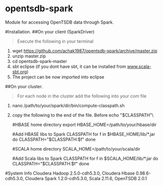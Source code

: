 opentsdb-spark
==============

Module for accessing OpenTSDB data through Spark.

#Installation.
##On your client (SparkDriver)
  >Execute the following in your terminal
  1. wget https://github.com/achak1987/opentsdb-spark/archive/master.zip
  2. unzip master.zip
  3. cd opentsdb-spark-master
  4. sbt eclipse (if you dont have sbt, it can be installed from www.scala-sbt.org)
  5. The project can be now imported into eclipse

##On your cluster.
  >For each node in the cluster add the following into your com file
  1. nano /path/to/your/spark/dir/bin/compute-classpath.sh
  2. copy the following to the end of the file. Before echo "$CLASSPATH"\\
      
      #HBASE home directory
      export HBASE_HOME=/path/to/your/hbase/dir

      #Add HBASE libs to Spark CLASSPATH
      for f in $HBASE_HOME/lib/*.jar
        do
    	CLASSPATH="$CLASSPATH:$f"
      done
      
      #SCALA home directory
      SCALA_HOME=/path/to/your/scala/dir
      
      #Add Scala libs to Spark CLASSPATH
      for f in $SCALA_HOME/lib/*.jar
        do
          CLASSPATH="$CLASSPATH:$f"
        done

#System Info
  Cloudera Hadoop 2.5.0-cdh5.3.0, Cloudera Hbase 0.98.6-cdh5.3.0, Cloudera Spark 1.2.0-cdh5.3.0, Scala 2.11.6, OpenTSDB 2.0.1


